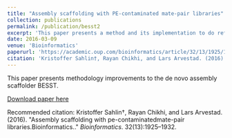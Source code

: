 ```yaml
---
title: "Assembly scaffolding with PE-contaminated mate-pair libraries"
collection: publications
permalink: /publication/besst2
excerpt: 'This paper presents a method and its implementation to do reference-free clustering of long transcript reads into genes.'
date: 2016-03-09
venue: 'Bioinformatics'
paperurl: 'https://academic.oup.com/bioinformatics/article/32/13/1925/1742757'
citation: 'Kristoffer Sahlin†, Rayan Chikhi, and Lars Arvestad. (2016). &quot;Assembly scaffolding with pe-contaminatedmate-pair libraries.&quot; <i>Bioinformatics</i>.  32(13):1925–1932.'
---
```


This paper presents methodology improvements to the de novo assembly scaffolder BESST.

[Download paper here](https://academic.oup.com/bioinformatics/article/32/13/1925/1742757)

Recommended citation: Kristoffer Sahlin†, Rayan Chikhi, and Lars Arvestad. (2016). &quot;Assembly scaffolding with pe-contaminatedmate-pair libraries.Bioinformatics..&quot; <i>Bioinformatics</i>.  32(13):1925–1932.
